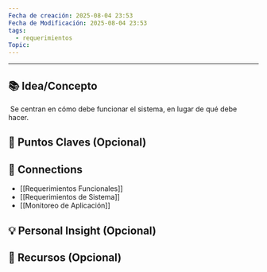 ```yaml
---
Fecha de creación: 2025-08-04 23:53
Fecha de Modificación: 2025-08-04 23:53
tags:
  - requerimientos
Topic:
---
```



---

## 📚 Idea/Concepto 

 Se centran en cómo debe funcionar el sistema, en lugar de qué debe hacer.

## 📌 Puntos Claves (Opcional)


## 🔗 Connections
- [[Requerimientos Funcionales]]
- [[Requerimientos de Sistema]]  
- [[Monitoreo de Aplicación]] 
## 💡 Personal Insight (Opcional)

## 🧾 Recursos (Opcional)
